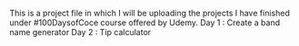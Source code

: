 This is a project file in which I will be uploading the projects I have finished under #100DaysofCoce course offered by Udemy.
Day 1 : Create a band name generator
Day 2 : Tip calculator
